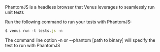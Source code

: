 PhantomJS is a headless browser that Venus leverages to seamlessly run unit tests

Run the following command to run your tests with PhantomJS:

```js
$ venus run -t tests.js -n
```

The command line option -n or --phantom [path to binary] will specify the test to run with PhantomJS